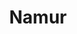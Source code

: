 ---
title: Namur
layout: index
hero:
  enable: true
  hero__title: "Découvertes urbaines: les trésors cachés de Namur"
  hero__description: "Curiosités urbaines et surprises locales ✨ Bienvenue dans notre ville enchantée! 🏰 Des pépites locales à dénicher : Plongez dans les mystères de notre ville !"
---
